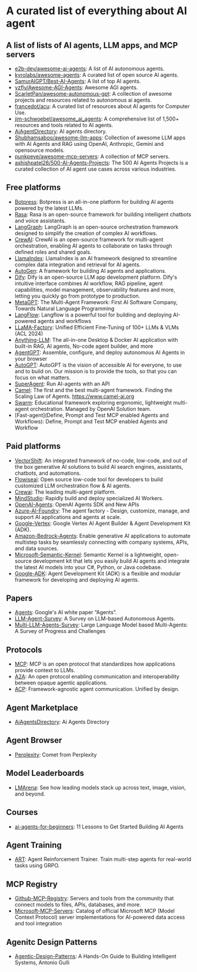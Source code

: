 # A curated list of everything about AI agent 

## A list of lists of AI agents, LLM apps, and MCP servers 
- [e2b-dev/awesome-ai-agents](https://github.com/e2b-dev/awesome-ai-agents): A list of AI autonomous agents. 
- [kyrolabs/awesome-agents](https://github.com/kyrolabs/awesome-agents): A curated list of open source AI agents.
- [SamurAIGPT/Best-AI-Agents](https://github.com/SamurAIGPT/Best-AI-Agents): A list of top AI agents.
- [yzfly/Awesome-AGI-Agents](https://github.com/yzfly/Awesome-AGI-Agents): Awesome AGI agents.
- [ScarletPan/awesome-autonomous-gpt](https://github.com/ScarletPan/awesome-autonomous-gpt): A collection of awesome projects and resources related to autonomous ai agents.
- [francedot/acu](https://github.com/francedot/acu): A curated list of resources about AI agents for Computer Use. 
- [jim-schwoebel/awesome_ai_agents](https://github.com/jim-schwoebel/awesome_ai_agents): A comprehensive list of 1,500+ resources and tools related to AI agents.
- [AiAgentDirectory](https://aiagentsdirectory.com/): AI agents directory. 
- [Shubhamsaboo/awesome-llm-apps](https://github.com/Shubhamsaboo/awesome-llm-apps?tab=readme-ov-file): Collection of awesome LLM apps with AI Agents and RAG using OpenAI, Anthropic, Gemini and opensource models.
- [punkpeye/awesome-mcp-servers](https://github.com/punkpeye/awesome-mcp-servers): A collection of MCP servers.
- [ashishpatel26/500-AI-Agents-Projects](https://github.com/ashishpatel26/500-AI-Agents-Projects): The 500 AI Agents Projects is a curated collection of AI agent use cases across various industries.

## Free platforms
- [Botpress](https://botpress.com/): Botpress is an all-in-one platform for building AI agents powered by the latest LLMs.
- [Rasa](https://rasa.com/): Rasa is an open-source framework for building intelligent chatbots and voice assistants.
- [LangGraph](https://www.langchain.com/langgraph): LangGraph is an open-source orchestration framework designed to simplify the creation of complex AI workflows.
- [CrewAI](https://www.crewai.com/): CrewAI is an open-source framework for multi-agent orchestration, enabling AI agents to collaborate on tasks through defined roles and shared goals.
- [LlamaIndex](https://rasa.com/): LlamaIndex is an AI framework designed to streamline complex data integration and retrieval for AI agents.
- [AutoGen](https://microsoft.github.io/autogen/stable/index.html): A framework for building AI agents and applications.
- [Dify](https://github.com/langgenius/dify): Dify is an open-source LLM app development platform. Dify's intuitive interface combines AI workflow, RAG pipeline, agent capabilities, model management, observability features and more, letting you quickly go from prototype to production.
- [MetaGPT](https://github.com/geekan/MetaGPT): The Multi-Agent Framework: First AI Software Company, Towards Natural Language Programming
- [LangFlow](https://github.com/langflow-ai/langflow): Langflow is a powerful tool for building and deploying AI-powered agents and workflows
- [LLaMA-Factory](https://github.com/hiyouga/LLaMA-Factory): Unified Efficient Fine-Tuning of 100+ LLMs & VLMs (ACL 2024)
- [Anything-LLM](https://github.com/Mintplex-Labs/anything-llm): The all-in-one Desktop & Docker AI application with built-in RAG, AI agents, No-code agent builder, and more
- [AgentGPT](https://github.com/reworkd/AgentGPT): Assemble, configure, and deploy autonomous AI Agents in your browser
- [AutoGPT](https://github.com/Significant-Gravitas/AutoGPT): AutoGPT is the vision of accessible AI for everyone, to use and to build on. Our mission is to provide the tools, so that you can focus on what matters.
- [SuperAgent](https://github.com/superagent-ai/superagent): Run AI-agents with an API
- [Camel](https://github.com/camel-ai/camel): The first and the best multi-agent framework. Finding the Scaling Law of Agents. https://www.camel-ai.org
- [Swarm](https://github.com/openai/swarm): Educational framework exploring ergonomic, lightweight multi-agent orchestration. Managed by OpenAI Solution team.
- [Fast-agent](Define, Prompt and Test MCP enabled Agents and Workflows): Define, Prompt and Test MCP enabled Agents and Workflow

## Paid platforms
- [VectorShift](https://vectorshift.ai/): An integrated framework of no-code, low-code, and out of the box generative AI solutions to build AI search engines, assistants, chatbots, and automations. 
- [Flowiseai](https://flowiseai.com/): Open source low-code tool for developers to build customized LLM orchestration flow & AI agents.
- [Crewai](https://www.crewai.com/): The leading multi-agent platform.
- [MindStudio](https://www.mindstudio.ai/): Rapidly build and deploy specialized AI Workers.
- [OpenAI-Agents](https://openai.com/index/new-tools-for-building-agents/): OpenAI Agents SDK and New APIs
- [Azure-AI-Foundry](https://learn.microsoft.com/en-us/azure/ai-foundry/): The agent factory - Design, customize, manage, and support AI applications and agents at scale.
- [Google-Vertex](https://cloud.google.com/products/agent-builder?hl=en): Google Vertex AI Agent Builder & Agent Development Kit (ADK).
- [Amazon-Bedrock-Agents](https://aws.amazon.com/bedrock/agents/): Enable generative AI applications to automate multistep tasks by seamlessly connecting with company systems, APIs, and data sources. 
- [Microsoft-Semantic-Kernel](https://learn.microsoft.com/en-us/semantic-kernel/overview/): Semantic Kernel is a lightweight, open-source development kit that lets you easily build AI agents and integrate the latest AI models into your C#, Python, or Java codebase. 
- [Google-ADK](https://google.github.io/adk-docs/): Agent Development Kit (ADK) is a flexible and modular framework for developing and deploying AI agents. 

## Papers
- [Agents](https://www.kaggle.com/whitepaper-agents): Google's AI white paper “Agents”.
- [LLM-Agent-Survey](https://github.com/Paitesanshi/LLM-Agent-Survey): A Survey on LLM-based Autonomous Agents.
- [Multi-LLM-Agents-Survey](https://github.com/taichengguo/LLM_MultiAgents_Survey_Papers): Large Language Model based Multi-Agents: A Survey of Progress and Challenges

## Protocols
- [MCP](https://modelcontextprotocol.io/introduction): MCP is an open protocol that standardizes how applications provide context to LLMs.
- [A2A](https://github.com/google/A2A): An open protocol enabling communication and interoperability between opaque agentic applications.
- [ACP](https://github.com/i-am-bee/acp): Framework-agnostic agent communication. Unified by design.

## Agent Marketplace
- [AiAgentsDirectory](https://aiagentsdirectory.com/): Ai Agents Directory

## Agent Browser
- [Perplexity](https://comet.perplexity.ai/): Comet from Perplexity

## Model Leaderboards
- [LMArena](https://lmarena.ai/leaderboard): See how leading models stack up across text, image, vision, and beyond. 

## Courses
- [ai-agents-for-beginners](https://github.com/microsoft/ai-agents-for-beginners): 11 Lessons to Get Started Building AI Agents

## Agent Training
- [ART](https://github.com/OpenPipe/ART): Agent Reinforcement Trainer. Train multi-step agents for real-world tasks using GRPO. 

## MCP Registry
- [Github-MCP-Registry](https://github.com/mcp): Servers and tools from the community that connect models to files, APIs, databases, and more.
- [Microsoft-MCP-Servers](https://github.com/microsoft/mcp): Catalog of official Microsoft MCP (Model Context Protocol) server implementations for AI-powered data access and tool integration

## Agenitc Design Patterns
- [Agentic-Design-Patterns](https://docs.google.com/document/d/1rsaK53T3Lg5KoGwvf8ukOUvbELRtH-V0LnOIFDxBryE/preview?pli=1&tab=t.0#heading=h.pxcur8v2qagu): A Hands-On Guide to Building Intelligent Systems, Antonio Gulli